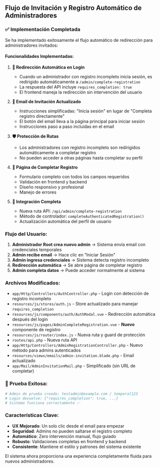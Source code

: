 ## Flujo de Invitación y Registro Automático de Administradores

### ✅ Implementación Completada

Se ha implementado exitosamente el flujo automático de redirección para administradores invitados:

#### Funcionalidades Implementadas:

1. **🔄 Redirección Automática en Login**
   - Cuando un administrador con registro incompleto inicia sesión, es redirigido automáticamente a `/admin/complete-registration`
   - La respuesta del API incluye `requires_completion: true`
   - El frontend maneja la redirección sin intervención del usuario

2. **📧 Email de Invitación Actualizado**
   - Instrucciones simplificadas: "Inicia sesión" en lugar de "Completa registro directamente"
   - El botón del email lleva a la página principal para iniciar sesión
   - Instrucciones paso a paso incluidas en el email

3. **🛡️ Protección de Rutas**
   - Los administradores con registro incompleto son redirigidos automáticamente a completar registro
   - No pueden acceder a otras páginas hasta completar su perfil

4. **🎯 Página de Completar Registro**
   - Formulario completo con todos los campos requeridos
   - Validación en frontend y backend
   - Diseño responsivo y profesional
   - Manejo de errores

5. **🔌 Integración Completa**
   - Nueva ruta API: `/api/admin/complete-registration`
   - Método de controlador: `completeAuthenticatedRegistration()`
   - Actualización automática del perfil de usuario

### Flujo del Usuario:

1. **Administrador Root crea nuevo admin** → Sistema envía email con credenciales temporales
2. **Admin recibe email** → Hace clic en "Iniciar Sesión"
3. **Admin ingresa credenciales** → Sistema detecta registro incompleto
4. **Redirección automática** → Se abre página de completar registro
5. **Admin completa datos** → Puede acceder normalmente al sistema

### Archivos Modificados:

- `app/Http/Controllers/AuthController.php` - Login con detección de registro incompleto
- `resources/js/stores/auth.js` - Store actualizado para manejar `requires_completion`
- `resources/js/components/auth/AuthModal.vue` - Redirección automática después del login
- `resources/js/pages/AdminCompleteRegistration.vue` - **Nuevo** componente de registro
- `resources/js/router/index.js` - Nueva ruta y guard de protección
- `routes/api.php` - Nueva ruta API
- `app/Http/Controllers/AdminRegistrationController.php` - Nuevo método para admins autenticados
- `resources/views/emails/admin-invitation.blade.php` - Email actualizado
- `app/Mail/AdminInvitationMail.php` - Simplificado (sin URL de completar)

### 🧪 Prueba Exitosa:

```bash
# Admin de prueba creado: testadmin@example.com / temporal123
# Login devuelve: {"requires_completion": true, ...}
# Sistema funciona correctamente ✅
```

### Características Clave:

- **UX Mejorado**: Un solo clic desde el email para empezar
- **Seguridad**: Admins no pueden saltarse el registro completo
- **Automático**: Zero intervención manual, flujo guiado
- **Robusto**: Validaciones completas en frontend y backend
- **Consistente**: Mantiene el estilo y patrones del sistema existente

El sistema ahora proporciona una experiencia completamente fluida para nuevos administradores.